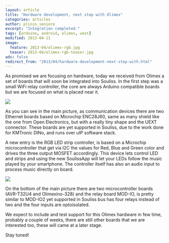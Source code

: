 ```yaml
---
layout: article
title: "Hardware development, next step with Olimex"
categories: articles
author: plinio_seniore
excerpt: "Integration completed."
tags: [arduino, android, olimex, uext]
modified: 2013-04-11
image:
  feature: 2013-04/olimex-rgb.jpg
  teaser: 2013-04/olimex-rgb-teaser.jpg
ads: false  
redirect_from: "2013/04/hardware-development-next-step-with.html"
---
```


As promised we are focusing on hardware, today we received from Olimex a set of boards that will soon be integrated into Souliss. In the first step was a small WiFi relay controller, the core are always Arduino compatible boards but we are focused on what is placed near it.

![](http://souliss.net/images/2013-04/olimex-boards.jpg?raw=true)

As you can see in the main picture, as communication devices there are two Ethernet boards based on Microchip ENC28J60, same as many shield like the one from Open Electronics, but with a really tiny shape and the UEXT connector. These boards are yet supported in Souliss, due to the work done for KMTronic DINo, and runs over uIP software stack.

A new entry is the RGB LED strip controller, is based on a Microchip microcontroller that get via I2C the values for Red, Blue and Green color and drives the three output MOSFET accordingly. This device lets control LED and strips and using the new SoulissApp will let your LEDs follow the music played by your smartphone. The controller itself has also an audio input to process music directly on board.

![](http://souliss.net/images/2013-04/olimex-enc28j60.jpg?raw=true)

On the bottom of the main picture there are two microcontroller boards (AVR-T32U4 and Olimexino-328) and the relay board MOD-IO, is pretty similar to MOD-IO2 yet supported in Souliss bus has four relays instead of two and the four inputs are optoisolated.

We expect to include and test support for this Olimex hardware in few time, probably a couple of weeks, there are still other boards that we are interested too, these will came at a later stage.

Stay tuned!